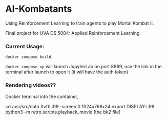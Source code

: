 # AI-Kombatants

Using Reinforcement Learning to train agents to play Mortal Kombat II. 

Final project for UVA DS 5004: Applied Reinforcement Learning


### Current Usage:

`docker compose build`

`docker compose up` will launch JupyterLab on port 8889, use the link in the terminal after launch to open it (it will have the auth token)

### Rendering videos??

Docker terminal into the container, 

cd /usr/src/data
Xvfb :99 -screen 0 1024x768x24
export DISPLAY=:99
python3 -m retro.scripts.playback_movie [the bk2 file]



